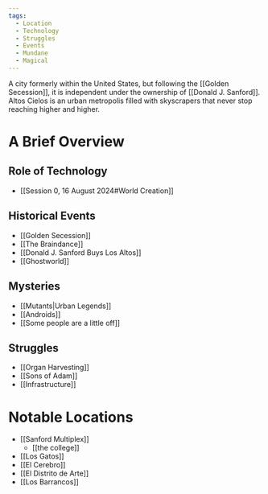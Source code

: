 ```yaml
---
tags:
  - Location
  - Technology
  - Struggles
  - Events
  - Mundane
  - Magical
---
```

A city formerly within the United States, but following the [[Golden Secession]], it is independent under the ownership of [[Donald J. Sanford]]. Altos Cielos is an urban metropolis filled with skyscrapers that never stop reaching higher and higher.
# A Brief Overview
## Role of Technology
- [[Session 0, 16 August 2024#World Creation]]
## Historical Events
- [[Golden Secession]]
- [[The Braindance]]
- [[Donald J. Sanford Buys Los Altos]]
- [[Ghostworld]]
## Mysteries
- [[Mutants|Urban Legends]]
- [[Androids]]
- [[Some people are a little off]]
## Struggles
- [[Organ Harvesting]]
- [[Sons of Adam]]
- [[Infrastructure]]
# Notable Locations
- [[Sanford Multiplex]]
	- [[the college]]
- [[Los Gatos]]
- [[El Cerebro]]
- [[El Distrito de Arte]]
- [[Los Barrancos]]